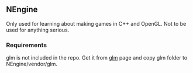 ## NEngine
Only used for learning about making games in C++ and OpenGL. Not to be used for anything serious.

### Requirements
glm is not included in the repo. Get it from [glm](https://github.com/g-truc/glm) page and copy glm folder to NEngine/vendor/glm.
